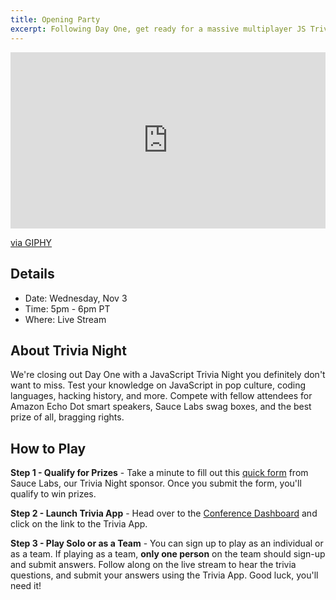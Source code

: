 ```yaml
---
title: Opening Party
excerpt: Following Day One, get ready for a massive multiplayer JS Trivia Night!
---
```

<div style="width:100%;height:0;padding-bottom:56%;position:relative;"><iframe src="https://giphy.com/embed/q1hhYf1wo9ZOKPyoVw" width="100%" height="100%" style="position:absolute" frameBorder="0" class="giphy-embed" allowFullScreen></iframe></div><p><a href="https://giphy.com/gifs/whyrichmondisawesome-wria-q1hhYf1wo9ZOKPyoVw">via GIPHY</a></p>

## Details

* Date: Wednesday, Nov 3
* Time: 5pm - 6pm PT
* Where: Live Stream

## About Trivia Night

We're closing out Day One with a JavaScript Trivia Night you definitely don't want to miss. Test your knowledge on JavaScript in pop culture, coding languages, hacking history, and more. Compete with fellow attendees for Amazon Echo Dot smart speakers, Sauce Labs swag boxes, and the best prize of all, bragging rights.

## How to Play

**Step 1 - Qualify for Prizes** - Take a minute to fill out this [quick form](https://docs.google.com/forms/d/e/1FAIpQLSfzO5O9oDm2KxTqpOP11Womgrtj-mUngwM5vi-vBQZyTJd73g/viewform) from Sauce Labs, our Trivia Night sponsor. Once you submit the form, you'll qualify to win prizes. 

**Step 2 - Launch Trivia App** - Head over to the [Conference Dashboard](https://2021.cascadiajs.com/home/dashboard) and click on the link to the Trivia App. 

**Step 3 - Play Solo or as a Team** - You can sign up to play as an individual or as a team. If playing as a team, **only one person** on the team should sign-up and submit answers. Follow along on the live stream to hear the trivia questions, and submit your answers using the Trivia App. Good luck, you'll need it!
